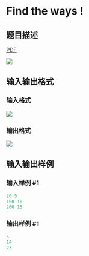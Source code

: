 # Find the ways !

## 题目描述

[problemUrl]: https://uva.onlinejudge.org/index.php?option=com_onlinejudge&Itemid=8&category=14&page=show_problem&problem=1160

[PDF](https://uva.onlinejudge.org/external/102/p10219.pdf)

![](https://cdn.luogu.com.cn/upload/vjudge_pic/UVA10219/cee5634eb6b7741f5cb7e3a094addee058b24dc4.png)

## 输入输出格式

### 输入格式

![](https://cdn.luogu.com.cn/upload/vjudge_pic/UVA10219/95192183f5d4d0dc26ec9f02c01953fed93a9607.png)

### 输出格式

![](https://cdn.luogu.com.cn/upload/vjudge_pic/UVA10219/d3f62d216818c643141c60a2d247e1d231bf47a9.png)

## 输入输出样例

### 输入样例 #1

```cpp
20 5
100 10
200 15
```


### 输出样例 #1

```cpp
5
14
23
```


